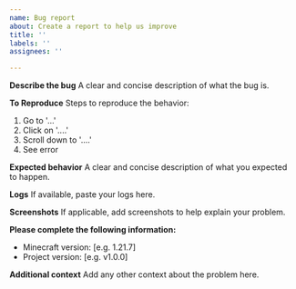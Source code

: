 ```yaml
---
name: Bug report
about: Create a report to help us improve
title: ''
labels: ''
assignees: ''

---
```


**Describe the bug**
A clear and concise description of what the bug is.

**To Reproduce**
Steps to reproduce the behavior:
1. Go to '...'
2. Click on '....'
3. Scroll down to '....'
4. See error

**Expected behavior**
A clear and concise description of what you expected to happen.

**Logs**
If available, paste your logs here.

**Screenshots**
If applicable, add screenshots to help explain your problem.

**Please complete the following information:**
 - Minecraft version: [e.g. 1.21.7]
 - Project version: [e.g. v1.0.0]

**Additional context**
Add any other context about the problem here.
